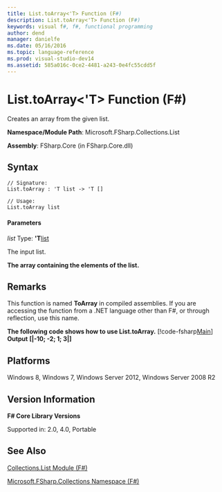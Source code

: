 ```yaml
---
title: List.toArray<'T> Function (F#)
description: List.toArray<'T> Function (F#)
keywords: visual f#, f#, functional programming
author: dend
manager: danielfe
ms.date: 05/16/2016
ms.topic: language-reference
ms.prod: visual-studio-dev14
ms.assetid: 585a016c-0ce2-4481-a243-0e4fc55cdd5f 
---
```


# List.toArray<'T> Function (F#)

Creates an array from the given list.

**Namespace/Module Path**: Microsoft.FSharp.Collections.List

**Assembly**: FSharp.Core (in FSharp.Core.dll)


## Syntax

```
// Signature:
List.toArray : 'T list -> 'T []

// Usage:
List.toArray list
```

#### Parameters
*list*
Type: **'T**[list](http://msdn.microsoft.com/en-us/library/c627b668-477b-4409-91ed-06d7f1b3e4a7)


The input list.



**The array containing the elements of the list.**
## Remarks
This function is named **ToArray** in compiled assemblies. If you are accessing the function from a .NET language other than F#, or through reflection, use this name.

**The following code shows how to use List.toArray.**
[!code-fsharp[Main](snippets/fslists/snippet64.fs)]
**Output**
**[|-10; -2; 1; 3|]**
## Platforms
Windows 8, Windows 7, Windows Server 2012, Windows Server 2008 R2


## Version Information
**F# Core Library Versions**

Supported in: 2.0, 4.0, Portable




## See Also
[Collections.List Module &#40;F&#35;&#41;](Collections.List-Module-%5BFSharp%5D.md)

[Microsoft.FSharp.Collections Namespace &#40;F&#35;&#41;](Microsoft.FSharp.Collections-Namespace-%5BFSharp%5D.md)

